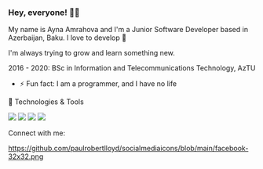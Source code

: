 ### Hey, everyone! 👋🏻

My name is Ayna Amrahova and I'm a Junior Software Developer based in Azerbaijan, Baku. I love to develop 💚

I'm always trying to grow and learn something new.

2016 - 2020: BSc in Information and Telecommunications Technology, AzTU


- ⚡ Fun fact: I am a programmer, and I have no life

 🔧 Technologies & Tools

![](https://img.shields.io/badge/Language-Java-informational?style=for-the-badge&logo=java&logoColor=white&color=2bbc8a)
![](https://img.shields.io/badge/Framework-Spring-informational?style=for-the-badge&logo=spring&logoColor=white&color=2bbc8a)
![](https://img.shields.io/badge/Database-MySQL-informational?style=for-the-badge&logo=mysql&logoColor=white&color=2bbc8a)
![](https://img.shields.io/badge/Editor-IntelliJ-informational?style=for-the-badge&logo=IntelliJ-idea&logoColor=white&color=2bbc8a)



Connect with me:

<!-- Icons -->
https://github.com/paulrobertlloyd/socialmediaicons/blob/main/facebook-32x32.png

[2.1]: http://i.imgur.com/P3YfQoD.png (facebook icon with padding)

<!-- Links to your social media accounts -->

[2]: https://www.facebook.com/ayna.amrahova.14/
[1]: https://www.linkedin.com/in/ayna-amrahova-004319194/
